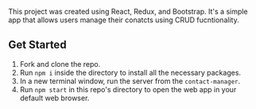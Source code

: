 This project was created using React, Redux, and Bootstrap. It's a simple app that allows users manage their conatcts using CRUD fucntionality.

## Get Started
1. Fork and clone the repo.
2. Run `npm i` inside the directory to install all the necessary packages.
3. In a new terminal window, run the server from the `contact-manager`.
4. Run `npm start` in this repo's directory to open the web app in your default web browser.


